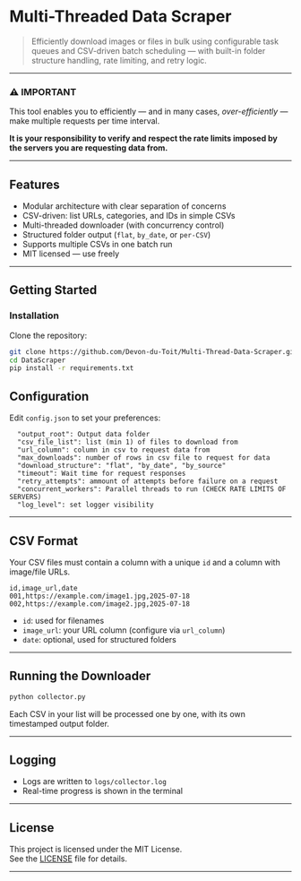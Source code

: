 # Multi-Threaded Data Scraper

> Efficiently download images or files in bulk using configurable task queues and CSV-driven batch scheduling — with built-in folder structure handling, rate limiting, and retry logic.

---

### ⚠️ IMPORTANT

This tool enables you to efficiently — and in many cases, *over-efficiently* — make multiple requests per time interval.

**It is your responsibility to verify and respect the rate limits imposed by the servers you are requesting data from.**  

---

## Features

- Modular architecture with clear separation of concerns
- CSV-driven: list URLs, categories, and IDs in simple CSVs
- Multi-threaded downloader (with concurrency control)
- Structured folder output (`flat`, `by_date`, or `per-CSV`)
- Supports multiple CSVs in one batch run
- MIT licensed — use freely

---

## Getting Started

### Installation

Clone the repository:

```bash
git clone https://github.com/Devon-du-Toit/Multi-Thread-Data-Scraper.git
cd DataScraper
pip install -r requirements.txt
```

## Configuration

Edit `config.json` to set your preferences:

```
  "output_root": Output data folder
  "csv_file_list": list (min 1) of files to download from
  "url_column": column in csv to request data from
  "max_downloads": number of rows in csv file to request for data
  "download_structure": "flat", "by_date", "by_source"
  "timeout": Wait time for request responses
  "retry_attempts": ammount of attempts before failure on a request
  "concurrent_workers": Parallel threads to run (CHECK RATE LIMITS OF SERVERS)
  "log_level": set logger visibility
```

---

## CSV Format

Your CSV files must contain a column with a unique `id` and a column with image/file URLs.

```csv
id,image_url,date
001,https://example.com/image1.jpg,2025-07-18
002,https://example.com/image2.jpg,2025-07-18
```

- `id`: used for filenames
- `image_url`: your URL column (configure via `url_column`)
- `date`: optional, used for structured folders

---

## Running the Downloader

```bash
python collector.py
```

Each CSV in your list will be processed one by one, with its own timestamped output folder.

---

## Logging

- Logs are written to `logs/collector.log`
- Real-time progress is shown in the terminal

---

## License

This project is licensed under the MIT License.  
See the [LICENSE](./LICENSE) file for details.

---
